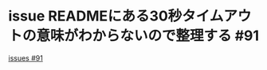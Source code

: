 # issue READMEにある30秒タイムアウトの意味がわからないので整理する #91
[issues #91](https://github.com/cat2151/cat-file-watcher/issues/91)


